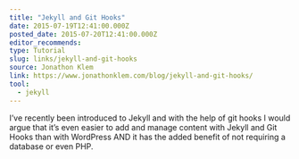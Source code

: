 ```yaml
---
title: "Jekyll and Git Hooks"
date: 2015-07-19T12:41:00.000Z
posted_date: 2015-07-20T12:41:00.000Z
editor_recommends:
type: Tutorial
slug: links/jekyll-and-git-hooks
source: Jonathon Klem
link: https://www.jonathonklem.com/blog/jekyll-and-git-hooks/
tool:
  - jekyll
---
```

I’ve recently been introduced to Jekyll and with the help of git hooks I would argue that it’s even easier to add and manage content with Jekyll and Git Hooks than with WordPress AND it has the added benefit of not requiring a database or even PHP.



